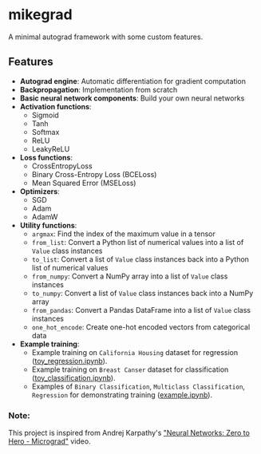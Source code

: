 # mikegrad

A minimal autograd framework with some custom features.

## Features

- **Autograd engine**: Automatic differentiation for gradient computation
- **Backpropagation**: Implementation from scratch
- **Basic neural network components**: Build your own neural networks
- **Activation functions**:
  - Sigmoid
  - Tanh
  - Softmax
  - ReLU
  - LeakyReLU
- **Loss functions**:
  - CrossEntropyLoss
  - Binary Cross-Entropy Loss (BCELoss)
  - Mean Squared Error (MSELoss)
- **Optimizers**:
  - SGD
  - Adam
  - AdamW
- **Utility functions**:
  - `argmax`: Find the index of the maximum value in a tensor
  - `from_list`: Convert a Python list of numerical values into a list of `Value` class instances
  - `to_list`: Convert a list of `Value` class instances back into a Python list of numerical values
  - `from_numpy`: Convert a NumPy array into a list of `Value` class instances
  - `to_numpy`: Convert a list of `Value` class instances back into a NumPy array
  - `from_pandas`: Convert a Pandas DataFrame into a list of `Value` class instances
  - `one_hot_encode`: Create one-hot encoded vectors from categorical data
- **Example training**:
  - Example training on `California Housing` dataset for regression ([toy_regression.ipynb](examples/toy_regression.ipynb)).
  - Example training on `Breast Canser` dataset for classification ([toy_classification.ipynb](examples/toy_classification.ipynb)).
  - Examples of `Binary Classification`, `Multiclass Classification`, `Regression` for demonstrating training ([example.ipynb](examples/example.ipynb)).

### Note:

This project is inspired from Andrej Karpathy's ["Neural Networks: Zero to Hero - Micrograd"](https://www.youtube.com/watch?v=VMj-3S1tku0) video.
